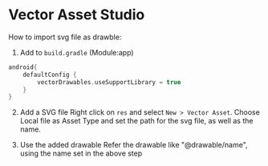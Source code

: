 # Vector Asset Studio

How to import svg file as drawble:

1. Add to `build.gradle` (Module:app)
```gradle
android{
    defaultConfig {
        vectorDrawables.useSupportLibrary = true
    }
}
```

2. Add a SVG file
Right click on `res` and select `New > Vector Asset`.
Choose Local file as Asset Type and set the path for the svg file, as well as the name.

3. Use the added drawable
Refer the drawable like "@drawable/name", using the name set in the above step 

